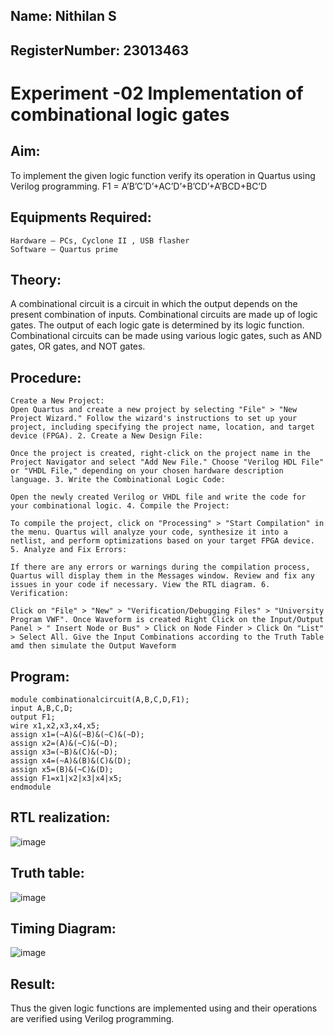 ## Name: Nithilan S

## RegisterNumber: 23013463

# Experiment -02 Implementation of combinational logic gates

## Aim:
To implement the given logic function verify its operation in Quartus using Verilog programming.
F1 = A’B’C’D’+AC’D’+B’CD’+A’BCD+BC’D


## Equipments Required:
```
Hardware – PCs, Cyclone II , USB flasher
Software – Quartus prime
```

## Theory:
A combinational circuit is a circuit in which the output depends on the present combination of inputs. Combinational circuits are made up of logic gates. The output of each logic gate is determined by its logic function. Combinational circuits can be made using various logic gates, such as AND gates, OR gates, and NOT gates.

## Procedure:
```
Create a New Project:
Open Quartus and create a new project by selecting "File" > "New Project Wizard." Follow the wizard's instructions to set up your project, including specifying the project name, location, and target device (FPGA). 2. Create a New Design File:

Once the project is created, right-click on the project name in the Project Navigator and select "Add New File." Choose "Verilog HDL File" or "VHDL File," depending on your chosen hardware description language. 3. Write the Combinational Logic Code:

Open the newly created Verilog or VHDL file and write the code for your combinational logic. 4. Compile the Project:

To compile the project, click on "Processing" > "Start Compilation" in the menu. Quartus will analyze your code, synthesize it into a netlist, and perform optimizations based on your target FPGA device. 5. Analyze and Fix Errors:

If there are any errors or warnings during the compilation process, Quartus will display them in the Messages window. Review and fix any issues in your code if necessary. View the RTL diagram. 6. Verification:

Click on "File" > "New" > "Verification/Debugging Files" > "University Program VWF". Once Waveform is created Right Click on the Input/Output Panel > " Insert Node or Bus" > Click on Node Finder > Click On "List" > Select All. Give the Input Combinations according to the Truth Table amd then simulate the Output Waveform
```

## Program:
```
module combinationalcircuit(A,B,C,D,F1);
input A,B,C,D;
output F1;
wire x1,x2,x3,x4,x5;
assign x1=(~A)&(~B)&(~C)&(~D);
assign x2=(A)&(~C)&(~D);
assign x3=(~B)&(C)&(~D);
assign x4=(~A)&(B)&(C)&(D);
assign x5=(B)&(~C)&(D);
assign F1=x1|x2|x3|x4|x5;
endmodule 
```

## RTL realization:
![image](https://github.com/nithilans060306/Experiment--02-Implementation-of-combinational-logic-/assets/147473026/a1983d15-c493-4015-bbc3-2b640c420b50)

## Truth table:
![image](https://github.com/nithilans060306/Experiment--02-Implementation-of-combinational-logic-/assets/147473026/f2cfdd4d-ba36-460c-8c4e-edceb14e351c)

## Timing Diagram:
![image](https://github.com/nithilans060306/Experiment--02-Implementation-of-combinational-logic-/assets/147473026/7513f89d-013d-4493-9aa0-9befa49e7056)

## Result:
Thus the given logic functions are implemented using  and their operations are verified using Verilog programming.
